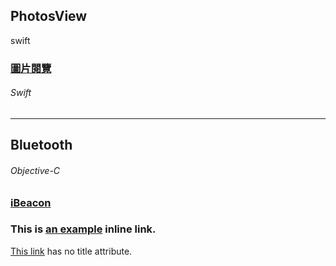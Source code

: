 ## PhotosView  
swift
### [圖片閱覽][photoView]
[photoView]:https://github.com/ZihCiLai/PhotosView/
###### Swift
***
## Bluetooth  
###### Objective-C
### [iBeacon][beacon]
[beacon]:https://www.con.tw

### This is [an example](http://example.com/) inline link.

[This link](http://example.net/) has no title attribute.
